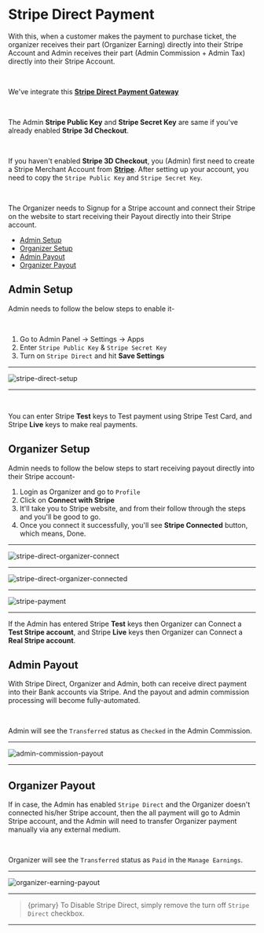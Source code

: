 # Stripe Direct Payment

With this, when a customer makes the payment to purchase ticket, the organizer receives their part (Organizer Earning) directly into their Stripe Account and Admin receives their part (Admin Commission + Admin Tax) directly into their Stripe Account.

<br>

We've integrate this **[Stripe Direct Payment Gateway](https://stripe.com/docs/connect/enable-payment-acceptance-guide?platform=web)**

<br>

The Admin **Stripe Public Key** and **Stripe Secret Key** are same if you've already enabled **Stripe 3d Checkout**.

<br>

If you haven't enabled **Stripe 3D Checkout**, you (Admin) first need to create a Stripe Merchant Account from **[Stripe](https://stripe.com)**. After setting up your account, you need to copy the `Stripe Public Key` and `Stripe Secret Key`.

<br>

The Organizer needs to Signup for a Stripe account and connect their Stripe on the website to start receiving their Payout directly into their Stripe account.


- [Admin Setup](#admin-setup)
- [Organizer Setup](#organizer-setup)
- [Admin Payout](#admin-payout)
- [Organizer Payout](#organizer-payout)


<a name="admin-setup"></a>
## Admin Setup

Admin needs to follow the below steps to enable it-

<br>

1. Go to Admin Panel -> Settings -> Apps
2. Enter `Stripe Public Key` & `Stripe Secret Key` 
3. Turn on `Stripe Direct` and hit **Save Settings**

---

![stripe-direct-setup](http://eventmie-pro-docs.test/images/fullyloaded/stripe-direct-setup.png "stripe-direct-setup")

---

<br>

You can enter Stripe **Test** keys to Test payment using Stripe Test Card, and Stripe **Live** keys to make real payments.

<a name="organizer-setup"></a>
## Organizer Setup

Admin needs to follow the below steps to start receiving payout directly into their Stripe account-

1. Login as Organizer and go to `Profile`
2. Click on **Connect with Stripe**
3. It'll take you to Stripe website, and from their follow through the steps and you'll be good to go.
4. Once you connect it successfully, you'll see **Stripe Connected** button, which means, Done.

---

![stripe-direct-organizer-connect](http://eventmie-pro-docs.test/images/fullyloaded/stripe-direct-organizer-connect.png "stripe-direct-organizer-connect")

---

![stripe-direct-organizer-connected](http://eventmie-pro-docs.test/images/fullyloaded/stripe-direct-organizer-connected.png "stripe-direct-organizer-connected")

---

![stripe-payment](http://eventmie-pro-docs.test/images/fullyloaded/stripe-payment.png "stripe-payment")

---

If the Admin has entered Stripe **Test** keys then Organizer can Connect a **Test Stripe account**, and Stripe **Live** keys then Organizer can Connect a **Real Stripe account**.


<a name="admin-payout"></a>
## Admin Payout

With Stripe Direct, Organizer and Admin, both can receive direct payment into their Bank accounts via Stripe. And the payout and admin commission processing will become fully-automated.

<br>

Admin will see the `Transferred` status as `Checked` in the Admin Commission.


---

![admin-commission-payout](http://eventmie-pro-docs.test/images/fullyloaded/admin-commission-payout.png "admin-commission-payout")

---



<a name="organizer-payout"></a>
## Organizer Payout

If in case, the Admin has enabled `Stripe Direct` and the Organizer doesn't connected his/her Stripe account, then the all payment will go to Admin Stripe account, and the Admin will need 
to transfer Organizer payment manually via any external medium.

<br>

Organizer will see the `Transferred` status as `Paid` in the `Manage Earnings`.

---

![organizer-earning-payout](http://eventmie-pro-docs.test/images/fullyloaded/organizer-earning-payout.png "organizer-earning-payout")

---

>{primary} To Disable Stripe Direct, simply remove the turn off `Stripe Direct` checkbox.

---